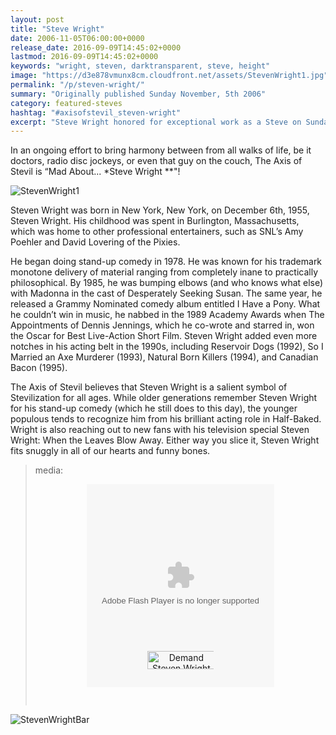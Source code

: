 ```yaml
---
layout: post
title: "Steve Wright"
date: 2006-11-05T06:00:00+0000
release_date: 2016-09-09T14:45:02+0000
lastmod: 2016-09-09T14:45:02+0000
keywords: "wright, steven, darktransparent, steve, height"
image: "https://d3e878vmunx8cm.cloudfront.net/assets/StevenWright1.jpg"
permalink: "/p/steven-wright/"
summary: "Originally published Sunday November, 5th 2006"
category: featured-steves
hashtag: "#axisofstevil_steven-wright"
excerpt: "Steve Wright honored for exceptional work as a Steve on Sunday November, 5th 2006"
---
```


[id_1]: https://d3e878vmunx8cm.cloudfront.net/assets/StevenWright1.jpg "StevenWright1"[id_2]: https://d3e878vmunx8cm.cloudfront.net/assets/StevenWrightbar.jpg "StevenWrightbar"

In an ongoing effort to bring harmony between from all walks of life, be it doctors, radio disc jockeys, or even that guy on the couch, The Axis of Stevil is “Mad About... *Steve Wright **"!

![StevenWright1][id_1]

Steven Wright was born in New York, New York, on December 6th, 1955, Steven Wright.  His childhood was spent in Burlington, Massachusetts, which was home to other professional entertainers, such as SNL’s Amy Poehler and David Lovering of the Pixies. 

He began doing stand-up comedy in 1978.  He was known for his trademark monotone delivery of material ranging from completely inane to practically philosophical.  By 1985, he was bumping elbows (and who knows what else) with Madonna in the cast of Desperately Seeking Susan.  The same year, he released a Grammy Nominated comedy album entitled I Have a Pony.  What he couldn’t win in music, he nabbed in the 1989 Academy Awards when The Appointments of Dennis Jennings, which he co-wrote and starred in, won the Oscar for Best Live-Action Short Film.  Steven Wright added even more notches in his acting belt in the 1990s, including Reservoir Dogs (1992), So I Married an Axe Murderer (1993), Natural Born Killers (1994), and Canadian Bacon (1995).

The Axis of Stevil believes that Steven Wright is a salient symbol of Stevilization for all ages. While older generations remember Steven Wright for his stand-up comedy (which he still does to this day), the younger populous tends to recognize him from his brilliant acting role in Half-Baked. Wright is also reaching out to new fans with his television special Steven Wright: When the Leaves Blow Away. Either way you slice it, Steven Wright fits snuggly in all of our hearts and funny bones.

> media:  <p align="center"><style type="text/css">div.eventful-fsc-darktransparent { width: 300px; z-index: 0;}a.eventful-demanditbtn-darktransparent { display: block; position: relative; margin: 0 auto; top: -58px; height: 29px; cursor: pointer; width: 106px; z-index: 1; border: none;}a.eventful-eventfulbtn-darktransparent { display: block; position: relative; margin-right: 10px; margin-left: auto; top: -55px; height: 25px; cursor: pointer; width: 70px; border: none; z-index: 1;}</style><center><div class="eventful-fsc-darktransparent"> <embed allowScriptAccess="never" allowNetworking="internal" enableJavaScript="false" src="http://static.eventful.com/store/stickers/flash/sticker_hybrid.swf?sid=D0-001-000040286-3&size=300x325&theme=darktransparent" quality="best" wmode="transparent" width="300" height="325" name="eventfulsticker" align="middle" type="application/x-shockwave-flash" pluginspage="http://www.macromedia.com/go/getflashplayer"> <noembed> <a href="http://eventful.com/demand/D0-001-000040286-3/join"> Demand Steven Wright with Eventful! </a> </noembed> </embed> <a href="http://eventful.com/demand/D0-001-000040286-3/join" class="eventful-demanditbtn-darktransparent"> <img style="max-width: 100%;"  src="http://eventful.com/demand/D0-001-000040286-3/btn_demand_md.gif" width="109" height="29" alt="Demand Steven Wright with Eventful!" border="0" /> </a> </div></center></p>

![StevenWrightBar][id_2]
